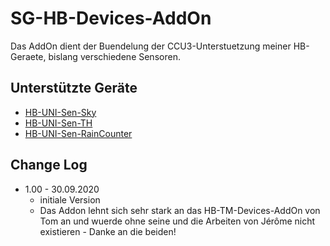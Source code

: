 
# SG-HB-Devices-AddOn

Das AddOn dient der Buendelung der CCU3-Unterstuetzung meiner HB-Geraete, bislang verschiedene Sensoren.


## Unterstützte Geräte

- [HB-UNI-Sen-Sky](https://github.com/HMSteve/tree/master/HB-UNI-Sen-Sky)
- [HB-UNI-Sen-TH](https://github.com/HMSteve/tree/master/HB-UNI-Sen-TH)
- [HB-UNI-Sen-RainCounter](https://github.com/HMSteve/HB-UNI-Sen-RainCounter/tree/master)


## Change Log

- 1.00 - 30.09.2020
  - initiale Version
  - Das Addon lehnt sich sehr stark an das HB-TM-Devices-AddOn von Tom an und wuerde ohne seine und die Arbeiten von Jérôme nicht existieren - Danke an die beiden!
